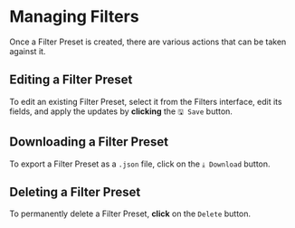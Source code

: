 # Managing Filters

Once a Filter Preset is created, there are various actions that can be taken against it.

## Editing a Filter Preset

To edit an existing Filter Preset, select it from the Filters interface, edit its fields, and apply the updates by **clicking** the `🖫 Save` button.

## Downloading a Filter Preset

To export a Filter Preset as a `.json` file, click on the `⤓ Download` button.

## Deleting a Filter Preset

To permanently delete a Filter Preset, **click** on the `Delete` button.
